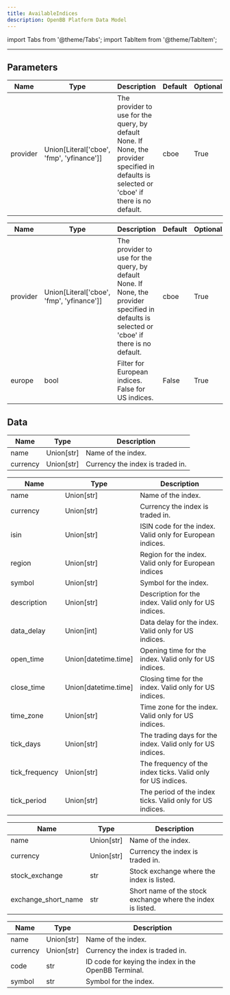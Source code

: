 ```yaml
---
title: AvailableIndices
description: OpenBB Platform Data Model
---
```



import Tabs from '@theme/Tabs';
import TabItem from '@theme/TabItem';


---

## Parameters

<Tabs>
<TabItem value="standard" label="Standard">

| Name | Type | Description | Default | Optional |
| ---- | ---- | ----------- | ------- | -------- |
| provider | Union[Literal['cboe', 'fmp', 'yfinance']] | The provider to use for the query, by default None. If None, the provider specified in defaults is selected or 'cboe' if there is no default. | cboe | True |
</TabItem>

<TabItem value='cboe' label='cboe'>

| Name | Type | Description | Default | Optional |
| ---- | ---- | ----------- | ------- | -------- |
| provider | Union[Literal['cboe', 'fmp', 'yfinance']] | The provider to use for the query, by default None. If None, the provider specified in defaults is selected or 'cboe' if there is no default. | cboe | True |
| europe | bool | Filter for European indices. False for US indices. | False | True |
</TabItem>

</Tabs>

## Data

<Tabs>
<TabItem value="standard" label="Standard">

| Name | Type | Description |
| ---- | ---- | ----------- |
| name | Union[str] | Name of the index. |
| currency | Union[str] | Currency the index is traded in. |
</TabItem>

<TabItem value='cboe' label='cboe'>

| Name | Type | Description |
| ---- | ---- | ----------- |
| name | Union[str] | Name of the index. |
| currency | Union[str] | Currency the index is traded in. |
| isin | Union[str] | ISIN code for the index. Valid only for European indices. |
| region | Union[str] | Region for the index. Valid only for European indices |
| symbol | Union[str] | Symbol for the index. |
| description | Union[str] | Description for the index. Valid only for US indices. |
| data_delay | Union[int] | Data delay for the index. Valid only for US indices. |
| open_time | Union[datetime.time] | Opening time for the index. Valid only for US indices. |
| close_time | Union[datetime.time] | Closing time for the index. Valid only for US indices. |
| time_zone | Union[str] | Time zone for the index. Valid only for US indices. |
| tick_days | Union[str] | The trading days for the index. Valid only for US indices. |
| tick_frequency | Union[str] | The frequency of the index ticks. Valid only for US indices. |
| tick_period | Union[str] | The period of the index ticks. Valid only for US indices. |
</TabItem>

<TabItem value='fmp' label='fmp'>

| Name | Type | Description |
| ---- | ---- | ----------- |
| name | Union[str] | Name of the index. |
| currency | Union[str] | Currency the index is traded in. |
| stock_exchange | str | Stock exchange where the index is listed. |
| exchange_short_name | str | Short name of the stock exchange where the index is listed. |
</TabItem>

<TabItem value='yfinance' label='yfinance'>

| Name | Type | Description |
| ---- | ---- | ----------- |
| name | Union[str] | Name of the index. |
| currency | Union[str] | Currency the index is traded in. |
| code | str | ID code for keying the index in the OpenBB Terminal. |
| symbol | str | Symbol for the index. |
</TabItem>

</Tabs>

